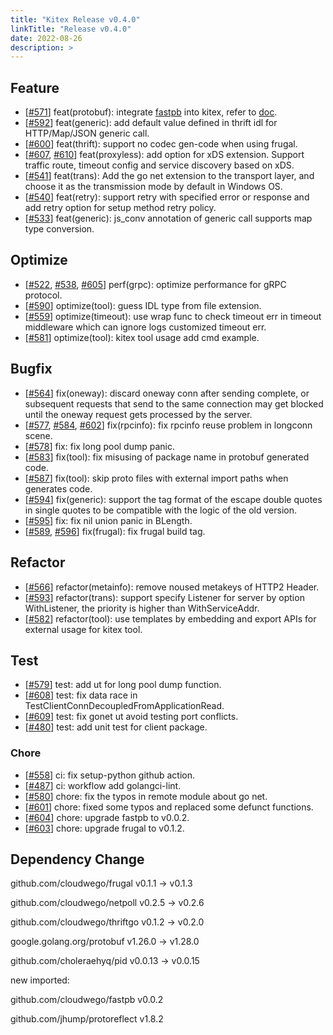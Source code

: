 ```yaml
---
title: "Kitex Release v0.4.0"
linkTitle: "Release v0.4.0"
date: 2022-08-26
description: >
---
```


## Feature

* [[#571](https://github.com/cloudwego/kitex/pull/571)] feat(protobuf): integrate [fastpb](https://github.com/cloudwego/fastpb) into kitex, refer to [doc](https://www.cloudwego.io/docs/kitex/tutorials/code-gen/fastpb/).
* [[#592](https://github.com/cloudwego/kitex/pull/592)] feat(generic): add default value defined in thrift idl for HTTP/Map/JSON generic call.
* [[#600](https://github.com/cloudwego/kitex/pull/600)] feat(thrift): support no codec gen-code when using frugal.
* [[#607](https://github.com/cloudwego/kitex/pull/607), [#610](https://github.com/cloudwego/kitex/pull/610)] feat(proxyless): add option for xDS extension. Support traffic route, timeout config and service discovery based on xDS.
* [[#541](https://github.com/cloudwego/kitex/pull/541)] feat(trans): Add the go net extension to the transport layer, and choose it as the transmission mode by default in Windows OS.
* [[#540](https://github.com/cloudwego/kitex/pull/540)] feat(retry): support retry with specified error or response and add retry option for setup method retry policy.
* [[#533](https://github.com/cloudwego/kitex/pull/533)] feat(generic): js_conv annotation of generic call supports map type conversion.

## Optimize

* [[#522](https://github.com/cloudwego/kitex/pull/522), [#538](https://github.com/cloudwego/kitex/pull/538), [#605](https://github.com/cloudwego/kitex/pull/605)] perf(grpc): optimize performance for gRPC protocol.
* [[#590](https://github.com/cloudwego/kitex/pull/590)] optimize(tool): guess IDL type from file extension.
* [[#559](https://github.com/cloudwego/kitex/pull/559)] optimize(timeout): use wrap func to check timeout err in timeout middleware which can ignore logs customized timeout err.
* [[#581](https://github.com/cloudwego/kitex/pull/581)] optimize(tool): kitex tool usage add cmd example.

## Bugfix

* [[#564](https://github.com/cloudwego/kitex/pull/564)] fix(oneway): discard oneway conn after sending complete, or subsequent requests that send to the same connection may get blocked until the oneway request gets processed by the server.
* [[#577](https://github.com/cloudwego/kitex/pull/577), [#584](https://github.com/cloudwego/kitex/pull/584), [#602](https://github.com/cloudwego/kitex/pull/602)] fix(rpcinfo): fix rpcinfo reuse problem in longconn scene.
* [[#578](https://github.com/cloudwego/kitex/pull/578)] fix: fix long pool dump panic. 
* [[#583](https://github.com/cloudwego/kitex/pull/583)] fix(tool): fix misusing of package name in protobuf generated code.
* [[#587](https://github.com/cloudwego/kitex/pull/587)] fix(tool): skip proto files with external import paths when generates code.
* [[#594](https://github.com/cloudwego/kitex/pull/594)] fix(generic): support the tag format of the escape double quotes in single quotes to be compatible with the logic of the old version.
* [[#595](https://github.com/cloudwego/kitex/pull/595)] fix: fix nil union panic in BLength.
* [[#589](https://github.com/cloudwego/kitex/pull/589), [#596](https://github.com/cloudwego/kitex/pull/596)] fix(frugal): fix frugal build tag.

## Refactor

* [[#566](https://github.com/cloudwego/kitex/pull/566)] refactor(metainfo): remove noused metakeys of HTTP2 Header.
* [[#593](https://github.com/cloudwego/kitex/pull/593)] refactor(trans): support specify Listener for server by option WithListener, the priority is higher than WithServiceAddr.
* [[#582](https://github.com/cloudwego/kitex/pull/582)] refactor(tool): use templates by embedding and export APIs for external usage for kitex tool.

## Test

* [[#579](https://github.com/cloudwego/kitex/pull/579)] test: add ut for long pool dump function.
* [[#608](https://github.com/cloudwego/kitex/pull/608)] test: fix data race in TestClientConnDecoupledFromApplicationRead.
* [[#609](https://github.com/cloudwego/kitex/pull/609)] test: fix gonet ut avoid testing port conflicts.
* [[#480](https://github.com/cloudwego/kitex/pull/480)] test: add unit test for client package.

### Chore

* [[#558](https://github.com/cloudwego/kitex/pull/558)] ci: fix setup-python github action.
* [[#487](https://github.com/cloudwego/kitex/pull/487)] ci: workflow add golangci-lint.
* [[#580](https://github.com/cloudwego/kitex/pull/580)] chore: fix the typos in remote module about go net.
* [[#601](https://github.com/cloudwego/kitex/pull/601)] chore: fixed some typos and replaced some defunct functions.
* [[#604](https://github.com/cloudwego/kitex/pull/604)] chore: upgrade fastpb to v0.0.2.
* [[#603](https://github.com/cloudwego/kitex/pull/603)] chore: upgrade frugal to v0.1.2.

## Dependency Change

github.com/cloudwego/frugal v0.1.1 -> v0.1.3

github.com/cloudwego/netpoll v0.2.5 -> v0.2.6

github.com/cloudwego/thriftgo v0.1.2 -> v0.2.0

google.golang.org/protobuf v1.26.0 -> v1.28.0

github.com/choleraehyq/pid v0.0.13 -> v0.0.15

new imported:

github.com/cloudwego/fastpb v0.0.2

github.com/jhump/protoreflect v1.8.2

